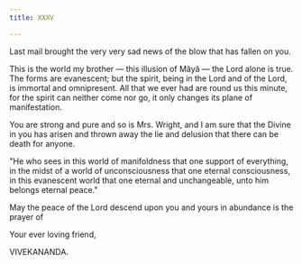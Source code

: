 ```yaml
---
title: XXXV

---
```





  

  


Last mail brought the very very sad news of the blow that has fallen on
you.

This is the world my brother — this illusion of Mâyâ — the Lord alone is
true. The forms are evanescent; but the spirit, being in the Lord and of
the Lord, is immortal and omnipresent. All that we ever had are round us
this minute, for the spirit can neither come nor go, it only changes its
plane of manifestation.

You are strong and pure and so is Mrs. Wright, and I am sure that the
Divine in you has arisen and thrown away the lie and delusion that there
can be death for anyone.

"He who sees in this world of manifoldness that one support of
everything, in the midst of a world of unconsciousness that one eternal
consciousness, in this evanescent world that one eternal and
unchangeable, unto him belongs eternal peace."

May the peace of the Lord descend upon you and yours in abundance is the
prayer of 

Your ever loving friend,

VIVEKANANDA.


